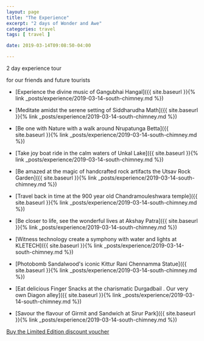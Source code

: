 ```yaml
---
layout: page
title: "The Experience"
excerpt: "2 days of Wonder and Awe"
categories: travel
tags: [ travel ]

date: 2019-03-14T09:08:50-04:00

---
```



2 day experience tour

for our friends and future tourists

* [Experience the divine music of Gangubhai Hangal]({{ site.baseurl }}{% link _posts/experience/2019-03-14-south-chimney.md %})

* [Meditate amidst the serene setting of Siddharudha Math]({{ site.baseurl }}{% link _posts/experience/2019-03-14-south-chimney.md %})

* [Be one with Nature with a walk around Nrupatunga Betta]({{ site.baseurl }}{% link _posts/experience/2019-03-14-south-chimney.md %})

* [Take joy boat ride in the calm waters of Unkal Lake]({{ site.baseurl }}{% link _posts/experience/2019-03-14-south-chimney.md %})

* [Be amazed at the magic of handcrafted rock artifacts the Utsav Rock Garden]({{ site.baseurl }}{% link _posts/experience/2019-03-14-south-chimney.md %})

* [Travel back in time at the 900 year old Chandramouleshwara temple]({{ site.baseurl }}{% link _posts/experience/2019-03-14-south-chimney.md %})

* [Be closer to life, see the wonderful lives at Akshay Patra]({{ site.baseurl }}{% link _posts/experience/2019-03-14-south-chimney.md %})

* [Witness technology create a symphony with water and lights at KLETECH]({{ site.baseurl }}{% link _posts/experience/2019-03-14-south-chimney.md %})

* [Photobomb Sandalwood's iconic Kittur Rani Chennamma Statue]({{ site.baseurl }}{% link _posts/experience/2019-03-14-south-chimney.md %})

* [Eat delicious Finger Snacks at the charismatic Durgadbail . Our very own Diagon alley]({{ site.baseurl }}{% link _posts/experience/2019-03-14-south-chimney.md %})

* [Savour the flavour of Girmit and Sandwich at Sirur Park]({{ site.baseurl }}{% link _posts/experience/2019-03-14-south-chimney.md %})


[Buy the Limited Edition discount voucher](https://ti.to/the-hd-tour/hd-limited-edition-march)
